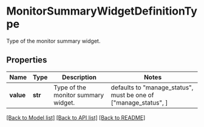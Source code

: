 # MonitorSummaryWidgetDefinitionType

Type of the monitor summary widget.

## Properties
Name | Type | Description | Notes
------------ | ------------- | ------------- | -------------
**value** | **str** | Type of the monitor summary widget. | defaults to "manage_status",  must be one of ["manage_status", ]

[[Back to Model list]](README.md#documentation-for-models) [[Back to API list]](README.md#documentation-for-api-endpoints) [[Back to README]](README.md)


